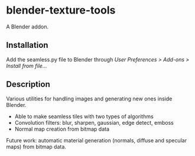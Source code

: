 # blender-texture-tools

A Blender addon.

## Installation

Add the seamless.py file to Blender through *User Preferences > Add-ons > Install from file...*

## Description

Various utilities for handling images and generating new ones inside Blender. 

* Able to make seamless tiles with two types of algorithms
* Convolution filters: blur, sharpen, gaussian, edge detect, emboss
* Normal map creation from bitmap data

Future work: automatic material generation (normals, diffuse and specular maps) from bitmap data.

